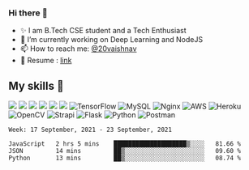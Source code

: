 ### Hi there 👋

<!--
**vaishnav-197/vaishnav-197** is a ✨ _special_ ✨ repository because its `README.md` (this file) appears on your GitHub profile.

Here are some ideas to get you started:
-->

- ✨ I am B.Tech CSE student and a Tech Enthusiast
- 🔭 I’m currently working on Deep Learning and NodeJS
- 📫 How to reach me: [@20vaishnav](https://twitter.com/20vaishnav)
- 🔭 Resume : [link](https://docs.google.com/document/d/1sVmdrZ_oAZ5dlCYpcAQodWISeJOea8gpJk0LbAx-6Y0/edit?usp=sharing)

## My skills 🚀


![](https://img.shields.io/badge/JavaScript-F7DF1E?style=for-the-badge&logo=javascript&logoColor=black)
![](https://img.shields.io/badge/Node.js-43853D?style=for-the-badge&logo=node.js&logoColor=white)
![](https://img.shields.io/badge/Markdown-000000?style=for-the-badge&logo=markdown&logoColor=white)
![](https://img.shields.io/badge/Express.js-404D59?style=for-the-badge)
![](https://img.shields.io/badge/React-20232A?style=for-the-badge&logo=react&logoColor=61DAFB)
![](https://img.shields.io/badge/MongoDB-4EA94B?style=for-the-badge&logo=mongodb&logoColor=white)
![TensorFlow](https://img.shields.io/badge/TensorFlow-%23FF6F00.svg?style=for-the-badge&logo=TensorFlow&logoColor=white)
![MySQL](https://img.shields.io/badge/mysql-%2300f.svg?style=for-the-badge&logo=mysql&logoColor=white)
![Nginx](https://img.shields.io/badge/nginx-%23009639.svg?style=for-the-badge&logo=nginx&logoColor=white)
![AWS](https://img.shields.io/badge/AWS-%23FF9900.svg?style=for-the-badge&logo=amazon-aws&logoColor=white)
![Heroku](https://img.shields.io/badge/heroku-%23430098.svg?style=for-the-badge&logo=heroku&logoColor=white)
![OpenCV](https://img.shields.io/badge/opencv-%23white.svg?style=for-the-badge&logo=opencv&logoColor=white)
![Strapi](https://img.shields.io/badge/strapi-%232E7EEA.svg?style=for-the-badge&logo=strapi&logoColor=white)
![Flask](https://img.shields.io/badge/flask-%23000.svg?style=for-the-badge&logo=flask&logoColor=white)
![Python](https://img.shields.io/badge/python-3670A0?style=for-the-badge&logo=python&logoColor=ffdd54)
![Postman](https://img.shields.io/badge/Postman-FF6C37?style=for-the-badge&logo=postman&logoColor=white)


<!--START_SECTION:waka-->
```text
Week: 17 September, 2021 - 23 September, 2021

JavaScript   2 hrs 5 mins    ████████████████████▒░░░░   81.66 % 
JSON         14 mins         ██▒░░░░░░░░░░░░░░░░░░░░░░   09.60 % 
Python       13 mins         ██▒░░░░░░░░░░░░░░░░░░░░░░   08.74 % 
```
<!--END_SECTION:waka-->
